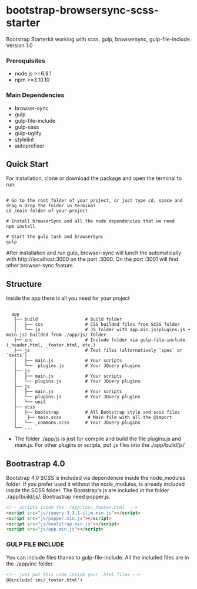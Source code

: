 # bootstrap-browsersync-scss-starter
Bootstrap Starterkit working with scss, gulp, browsersync, gulp-file-include. Version 1.0

### Prerequisites
* node js >=6.9.1
* npm >=3.10.10

### Main Dependencies
* browser-sync
* gulp
* gulp-file-include
* gulp-sass
* gulp-uglify
* stylelint
* autoprefixer

## Quick Start
For installation, clone or download the package and open the terminal to run:
```shell

# Go to the root folder of your project, or just type cd, space and drag n drop the folder in terminal
cd /main-folder-of-your-project

# Install browserSync and all the node dependencies that we need
npm install

# Start the gulp task and browserSync
gulp
```
After installation and run gulp, browser-sync will lunch the automatically with http://localhost:3000 on the port :3000. On the port :3001 will find other browser-sync feature.

## Structure
Inside the app there is all you need for your project
```shell

  app
   ├── build                  # Build folder
   │   ├── css                # CSS builded files from SCSS folder
   │   └── js                 # JS folder with app.min.js(plugins.js + main.js) builded from ./app/js/ folder
   ├── inc                    # Include folder via gulp-file-include (_header.html, _footer.html, etc.)
   ├── js                     # Test files (alternatively `spec` or `tests`)
   │   ├── main.js            # Your scripts
   │   └──  plugins.js        # Your JQuery plugins
   ├── js                     
   │   ├── main.js            # Your scripts
   │   └── plugins.js         # Your JQuery plugins
   ├── js                     
   │   ├── main.js            # Your scripts
   │   └── plugins.js         # Your JQuery plugins
   │   └── unit               
   ├── scss                     
   │   ├── bootstrap          # All Bootstrap style and scss files
   │    ├── main.scss          # Main file with all the @import      
   │   └── _commons.scss      # Your JQuery plugins
   └── ...

```

* The folder ./app/js is just for compile and build the file plugins.js and main.js. For other plugins or scripts, put .js files into the ./app/build/js/

## Bootrastrap 4.0
Bootstrap 4.0 SCSS is included via dependencie inside the node_modules folder. If you prefer used it without the node_modules, is already included inside the SCSS folder. The Bootstrap's js are included in the folder ./app/build/js/. Bootrastrap need popper.js.

``` html
<!-- scripts insde the ./app/inc/_footer.html  -->
<script src="js/jquery-3.3.1.slim.min.js"></script>
<script src="js/popper.min.js"></script>
<script src="js/bootstrap.min.js"></script>
<script src="js/app.min.js"></script>
```

### GULP FILE INCLUDE
You can include files thanks to gulp-file-include. All the included files are in the ./app/inc folder.
``` html
<!-- just put this code inside your .html files -->
@@include('inc/_footer.html')
```
